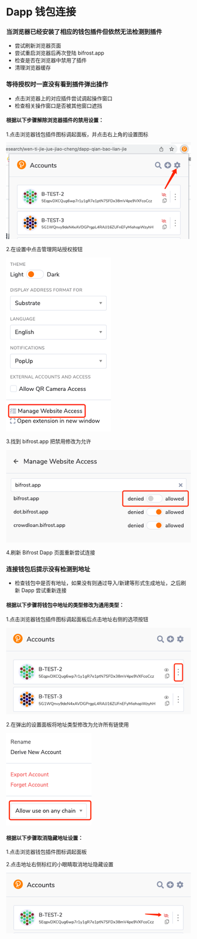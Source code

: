 # Dapp 钱包连接

### 当浏览器已经安装了相应的钱包插件但依然无法检测到插件

* 尝试刷新浏览器页面
* 尝试重启浏览器后再次登陆 bifrost.app
* 检查是否在浏览器中禁用了插件
* 清理浏览器缓存

###

### 等待授权时一直没有看到插件弹出操作

* 点击浏览器上的对应插件尝试调起操作窗口
* 检查相关操作窗口是否被其他窗口遮挡

#### 根据以下步骤解除浏览器插件的禁用设置：

1.点击浏览器钱包插件图标调起面板，并点击右上角的设置图标

![](<../../.gitbook/assets/image (8).png>)

2.在设置中点击管理网站授权按钮

![](<../../.gitbook/assets/image (12) (2).png>)

3.找到 bifrost.app 把禁用修改为允许

![](<../../.gitbook/assets/image (6) (1).png>)

4.刷新 Bifrost Dapp 页面重新尝试连接

###

### 连接钱包后提示没有检测到地址

* 检查钱包中是否有地址，如果没有则通过导入/新建等形式生成地址，之后刷新 Dapp 尝试重新连接

#### 根据以下步骤将钱包中地址的类型修改为通用类型：

1.点击浏览器钱包插件图标调起面板后点击地址右侧的选项按钮

![](<../../.gitbook/assets/image (13).png>)

2.在弹出的设置面板将地址类型修改为允许所有链使用

![](<../../.gitbook/assets/image (7) (1).png>)

#### 根据以下步骤取消隐藏地址设置：

1.点击浏览器钱包插件图标调起面板

2.点击地址右侧标红的小眼睛取消地址隐藏设置

![](<../../.gitbook/assets/image (4).png>)
